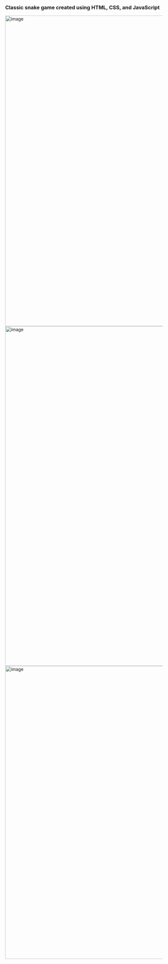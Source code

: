 <h3>Classic snake game created using HTML, CSS, and JavaScript</h3>
<img width="994" alt="image" src="https://github.com/Vikashini-G/Snake-Game/assets/112184188/bcc05064-c0bf-47b7-bc74-ef02366966eb">
<img width="1087" alt="image" src="https://github.com/Vikashini-G/Snake-Game/assets/112184188/3fe93e50-a6ae-40c1-a460-7cdbdc180fb4">
<img width="938" alt="image" src="https://github.com/Vikashini-G/Snake-Game/assets/112184188/f3105688-99a6-4fa6-b32a-02ce748700e1">
